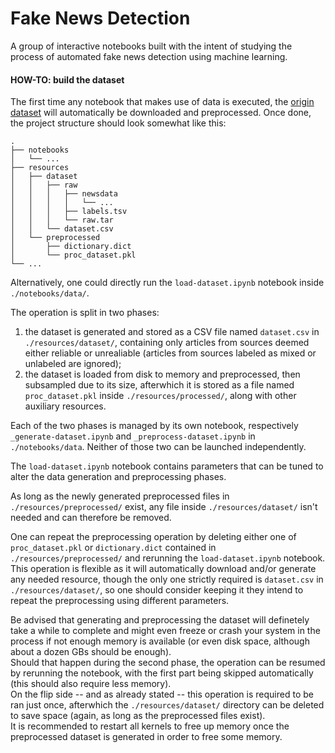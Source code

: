 # Fake News Detection
A group of interactive notebooks built with the intent of studying the process of automated fake news detection using machine learning.

#### HOW-TO: build the dataset

The first time any notebook that makes use of data is executed, the [origin dataset](https://doi.org/10.7910/DVN/RBKVBM) will automatically be downloaded and preprocessed.
Once done, the project structure should look somewhat like this:

```
.
├── notebooks
│   └── ...
├── resources
│   ├── dataset
│   │   ├── raw
│   │   │   ├── newsdata
│   │   │   │   └── ...
│   │   │   ├── labels.tsv
│   │   │   └── raw.tar
│   │   └── dataset.csv    
│   └── preprocessed
│       ├── dictionary.dict
│       └── proc_dataset.pkl
└── ...
```

Alternatively, one could directly run the `load-dataset.ipynb` notebook inside `./notebooks/data/`.

The operation is split in two phases:
1. the dataset is generated and stored as a CSV file named `dataset.csv` in `./resources/dataset/`, containing only articles from sources deemed either reliable or unrealiable (articles from sources labeled as mixed or unlabeled are ignored);
2. the dataset is loaded from disk to memory and preprocessed, then subsampled due to its size, afterwhich it is stored as a file named `proc_dataset.pkl` inside `./resources/processed/`, along with other auxiliary resources.

Each of the two phases is managed by its own notebook, respectively `_generate-dataset.ipynb` and `_preprocess-dataset.ipynb` in `./notebooks/data`.
Neither of those two can be launched independently.

The `load-dataset.ipynb` notebook contains parameters that can be tuned to alter the data generation and preprocessing phases. 

As long as the newly generated preprocessed files in `./resources/preprocessed/` exist, any file inside `./resources/dataset/` isn't needed and can therefore be removed.

One can repeat the preprocessing operation by deleting either one of `proc_dataset.pkl` or `dictionary.dict` contained in `./resources/preprocessed/` and rerunning the `load-dataset.ipynb` notebook. \
This operation is flexible as it will automatically download and/or generate any needed resource, though the only one strictly required is `dataset.csv` in `./resources/dataset/`, so one should consider keeping it they intend to repeat the preprocessing using different parameters.

Be advised that generating and preprocessing the dataset will definetely take a while to complete and might even freeze or crash your system in the process if not enough memory is available (or even disk space, although about a dozen GBs should be enough). \
Should that happen during the second phase, the operation can be resumed by rerunning the notebook, with the first part being skipped automatically (this should also require less memory). \
On the flip side -- and as already stated -- this operation is required to be ran just once, afterwhich the `./resources/dataset/` directory can be deleted to save space (again, as long as the preprocessed files exist). \
It is recommended to restart all kernels to free up memory once the preprocessed dataset is generated in order to free some memory.
